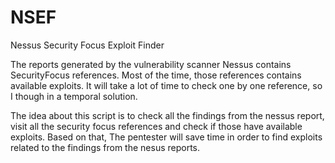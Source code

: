 # NSEF
Nessus Security Focus Exploit Finder

The reports generated by the vulnerability scanner Nessus contains SecurityFocus references. Most of the time, those references
contains available exploits. It will take a lot of time to check one by one reference, so I though in a temporal solution.

The idea about this script is to check all the findings from the nessus report, visit all the security focus references and check
if those have available exploits. Based on that, The pentester will save time in order to find exploits related to the findings
from the nesus reports.
